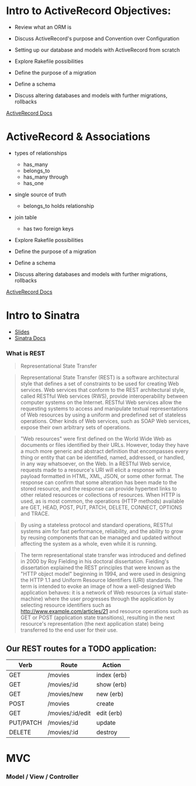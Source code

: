 # Intro to ActiveRecord Objectives:

- Review what an ORM is

- Discuss ActiveRecord's purpose and Convention over Configuration

- Setting up our database and models with ActiveRecord from scratch

- Explore Rakefile possibilities

- Define the purpose of a migration

- Define a schema

- Discuss altering databases and models with further migrations, rollbacks

[ActiveRecord Docs](https://guides.rubyonrails.org/active_record_basics.html)

# ActiveRecord & Associations

- types of relationships
    - has_many
    - belongs_to
    - has_many through
    - has_one

- single source of truth
    - belongs_to holds relationship

- join table
    - has two foreign keys

- Explore Rakefile possibilities

- Define the purpose of a migration

- Define a schema

- Discuss altering databases and models with further migrations, rollbacks

[ActiveRecord Docs](https://guides.rubyonrails.org/active_record_basics.html)

# Intro to Sinatra

- [Slides](https://docs.google.com/presentation/d/1aSHOOhVJQ5_o7gszt1TmL26wjufSTZr3Wv2EHkS6sOM/edit?usp=sharing)
- [Sinatra Docs](http://sinatrarb.com/)

### What is REST

> Representational State Transfer


> Representational State Transfer (REST) is a software architectural style that defines a set of constraints to be used for creating Web services. Web services that conform to the REST architectural style, called RESTful Web services (RWS), provide interoperability between computer systems on the Internet. RESTful Web services allow the requesting systems to access and manipulate textual representations of Web resources by using a uniform and predefined set of stateless operations. Other kinds of Web services, such as SOAP Web services, expose their own arbitrary sets of operations.

> "Web resources" were first defined on the World Wide Web as documents or files identified by their URLs. However, today they have a much more generic and abstract definition that encompasses every thing or entity that can be identified, named, addressed, or handled, in any way whatsoever, on the Web. In a RESTful Web service, requests made to a resource's URI will elicit a response with a payload formatted in HTML, XML, JSON, or some other format. The response can confirm that some alteration has been made to the stored resource, and the response can provide hypertext links to other related resources or collections of resources. When HTTP is used, as is most common, the operations (HTTP methods) available are GET, HEAD, POST, PUT, PATCH, DELETE, CONNECT, OPTIONS and TRACE.

> By using a stateless protocol and standard operations, RESTful systems aim for fast performance, reliability, and the ability to grow by reusing components that can be managed and updated without affecting the system as a whole, even while it is running.

> The term representational state transfer was introduced and defined in 2000 by Roy Fielding in his doctoral dissertation. Fielding's dissertation explained the REST principles that were known as the "HTTP object model" beginning in 1994, and were used in designing the HTTP 1.1 and Uniform Resource Identifiers (URI) standards. The term is intended to evoke an image of how a well-designed Web application behaves: it is a network of Web resources (a virtual state-machine) where the user progresses through the application by selecting resource identifiers such as http://www.example.com/articles/21 and resource operations such as GET or POST (application state transitions), resulting in the next resource's representation (the next application state) being transferred to the end user for their use.


## Our REST routes for a TODO application:

| Verb | Route| Action|
|------|------|-------|
| GET | /movies | index (erb) | <!-- READ all movies -->
| GET | /movies/:id | show (erb) | <!-- READ one movie -->
| GET | /movies/new | new (erb) | <!-- CREATE one movie (form) -->
| POST | /movies | create | <!-- CREATE one movie (db) -->
| GET | /movies/:id/edit | edit (erb) | <!-- UPDATE one movie (form) -->
| PUT/PATCH | /movies/:id | update |  <!-- UPDATE one movie (db) -->
| DELETE | /movies/:id | destroy |  <!-- DELETE one movie (db) -->


# MVC 
###  Model / View / Controller
